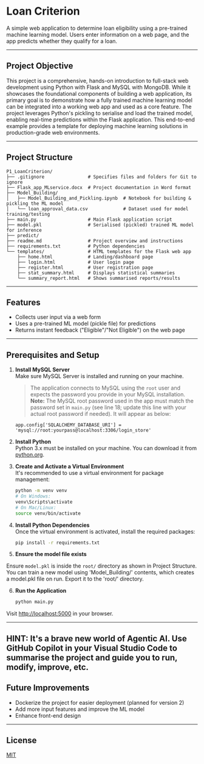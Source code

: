 # Loan Criterion

A simple web application to determine loan eligibility using a pre-trained machine learning model. Users enter information on a web page, and the app predicts whether they qualify for a loan.

---
## Project Objective

This project is a comprehensive, hands-on introduction to full-stack web development using Python with Flask and MySQL with MongoDB. While it showcases the foundational components of building a web application, its primary goal is to demonstrate how a fully trained machine learning model can be integrated into a working web app and used as a core feature. The project leverages Python's pickling to serialise and load the trained model, enabling real-time predictions within the Flask application. This end-to-end example provides a template for deploying machine learning solutions in production-grade web environments.

---
## Project Structure

```
P1_LoanCriterion/
├── .gitignore                # Specifies files and folders for Git to ignore
├── Flask_app_MLservice.docx  # Project documentation in Word format
├── Model_Building/        
│   ├── Model_Building_and_Pickling.ipynb  # Notebook for building & pickling the ML model
│   └── loan_approval_data.csv             # Dataset used for model training/testing
├── main.py                   # Main Flask application script
├── model.pkl                 # Serialised (pickled) trained ML model for inference
├── predict/                  
├── readme.md                 # Project overview and instructions
├── requirements.txt          # Python dependencies
└── templates/                # HTML templates for the Flask web app
    ├── home.html             # Landing/dashboard page
    ├── login.html            # User login page
    ├── register.html         # User registration page
    ├── stat_summary.html     # Displays statistical summaries
    └── summary_report.html   # Shows summarised reports/results
```

---

## Features

- Collects user input via a web form
- Uses a pre-trained ML model (pickle file) for predictions
- Returns instant feedback ("Eligible"/"Not Eligible") on the web page

---

## Prerequisites and Setup

1. **Install MySQL Server**  
   Make sure MySQL Server is installed and running on your machine.  
   > The application connects to MySQL using the `root` user and expects the password you provide in your MySQL installation.   
   > **Note:** The MySQL root password used in the app must match the password set in `main.py` (see line 18; update this line with your actual root password if needed).
   > It will appear as below:
   ```
   app.config['SQLALCHEMY_DATABASE_URI'] = 'mysql://root:yourpass@localhost:3306/login_store'
   ```

2. **Install Python**  
   Python 3.x must be installed on your machine. You can download it from [python.org](https://www.python.org/downloads/).

3. **Create and Activate a Virtual Environment**  
   It's recommended to use a virtual environment for package management:
   ```sh
   python -m venv venv
   # On Windows:
   venv\Scripts\activate
   # On Mac/Linux:
   source venv/bin/activate
   ```

4. **Install Python Dependencies**  
   Once the virtual environment is activated, install the required packages:
   ```sh
   pip install -r requirements.txt
   ```
5. **Ensure the model file exists**

Ensure `model.pkl` is inside the `root/` directory as shown in Project Structure.   
You can train a new model using 'Model_Building/' contents, which creates a model.pkl file on run. Export it to the 'root/' directory.

6. **Run the Application**  
   ```sh
   python main.py
   ```
Visit [http://localhost:5000](http://localhost:5000) in your browser.

---
## HINT: It's a brave new world of Agentic AI. Use GitHub Copilot in your Visual Studio Code to summarise the project and guide you to run, modify, improve, etc. 
## Future Improvements

- Dockerize the project for easier deployment (planned for version 2)
- Add more input features and improve the ML model
- Enhance front-end design

---

## License

[MIT](LICENSE)

